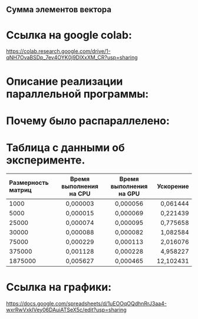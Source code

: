## Сумма элементов вектора

# Ссылка на google colab:

https://colab.research.google.com/drive/1-qNH7OvaBSDp_7ev4OYK0j9DlXxXM_CR?usp=sharing


# Описание реализации параллельной программы:


# Почему было распараллелено:


# Таблица с данными об эксперименте.

| Размерность матриц  | Время выполнения на CPU  | Время выполнения на GPU| Ускорение |
|:------------------- |:------------------------:|:----------------------:| ---------:|
| 1000                | 0,000003                 | 0,000056               | 0,061444  |
| 5000                | 0,000015                 | 0,000069               | 0,221439  |
| 25000               | 0,000074                 | 0,000095               | 0,775658  |
| 30000               | 0,000088                 | 0,000082               | 1,082584  |
| 75000               | 0,000229                 | 0,000113               | 2,016076  |
| 375000              | 0,001128                 | 0,000228               | 4,958227  |
| 1875000             | 0,005627                 | 0,000465               | 12,102431 |


# Ссылка на графики:
https://docs.google.com/spreadsheets/d/1uEOOqOQdhnRrJ3aa4-wxrRwVxkIVey06DAuiATSeX5c/edit?usp=sharing
